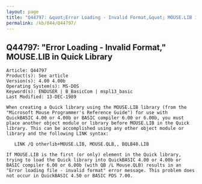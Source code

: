```yaml
---
layout: page
title: "Q44797: &quot;Error Loading - Invalid Format,&quot; MOUSE.LIB in Quick Library"
permalink: /kb/044/Q44797/
---
```


## Q44797: &quot;Error Loading - Invalid Format,&quot; MOUSE.LIB in Quick Library

	Article: Q44797
	Product(s): See article
	Version(s): 4.00 4.00b
	Operating System(s): MS-DOS
	Keyword(s): ENDUSER | B_BasicCom | mspl13_basic
	Last Modified: 13-DEC-1989
	
	When creating a Quick library using the MOUSE.LIB library (from the
	"Microsoft Mouse Programmer's Reference Guide") for use with
	QuickBASIC 4.00 or 4.00b or BASIC compiler 6.00 or 6.00b, you must
	place another object module or library before MOUSE.LIB in the Quick
	library. This can be accomplished using any other object module or
	library and the following LINK syntax:
	
	   LINK /Q otherlib+MOUSE.LIB, MOUSE.QLB,, BQLB40.LIB
	
	If MOUSE.LIB is the first (or only) element in the Quick library,
	trying to load the Quick library into QuickBASIC 4.00 or 4.00b or
	BASIC compiler 6.00 or 6.00b (with QB /L Mouse.QLB) results in an
	"Error loading file - invalid format" error message. This problem does
	not occur in QuickBASIC 4.50 or BASIC PDS 7.00.
